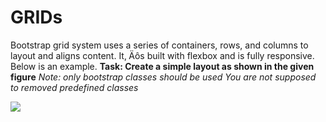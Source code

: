 # GRIDs

Bootstrap grid system uses a series of containers, rows, and columns to layout and aligns content. It‚ Äôs built with flexbox and is fully responsive. Below is an example.
 <strong>Task: Create a simple layout as shown in the given figure</strong>
 <i>Note: only bootstrap classes should be used</i>
 <i>You are not supposed to removed predefined classes</i>
 
 ![](https://d3dyfaf3iutrxo.cloudfront.net/thumbnail/assignment/question/5f34894829fc4117b4f4b4325aba85e7.JPG)
